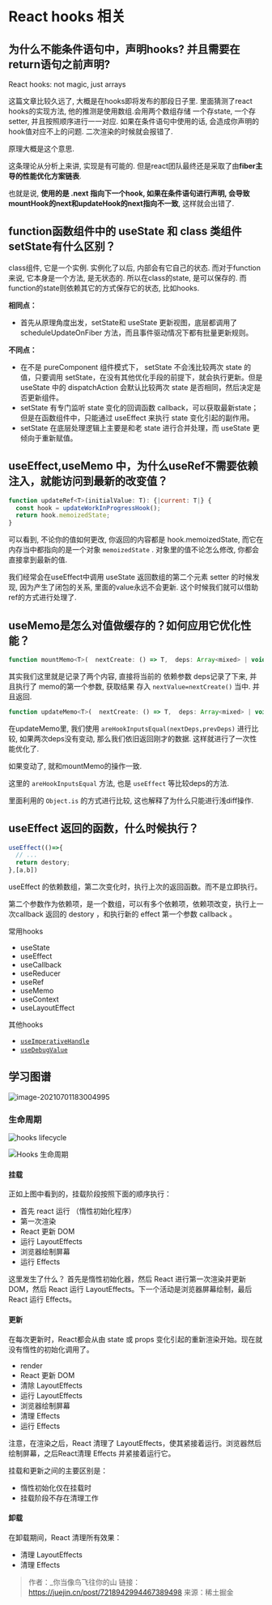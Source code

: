 # React hooks 相关

## 为什么不能条件语句中，声明hooks? 并且需要在return语句之前声明?

React hooks: not magic, just arrays

这篇文章比较久远了, 大概是在hooks即将发布的那段日子里. 里面猜测了react hooks的实现方法, 他的推测是使用数组.会用两个数组存储 一个存state, 一个存setter, 并且按照顺序进行一一对应. 如果在条件语句中使用的话, 会造成你声明的hook值对应不上的问题. 二次渲染的时候就会报错了.

原理大概是这个意思.

这条理论从分析上来讲, 实现是有可能的. 但是react团队最终还是采取了由**fiber主导的性能优化方案链表**.

也就是说, **使用的是 .next 指向下一个hook, 如果在条件语句进行声明, 会导致mountHook的next和updateHook的next指向不一致**, 这样就会出错了.

## function函数组件中的 useState 和 class 类组件 setState有什么区别？

class组件, 它是一个实例. 实例化了以后, 内部会有它自己的状态. 而对于function来说, 它本身是一个方法, 是无状态的. 所以在class的state, 是可以保存的. 而function的state则依赖其它的方式保存它的状态, 比如hooks.

**相同点：**

- 首先从原理角度出发，setState和 useState 更新视图，底层都调用了 scheduleUpdateOnFiber 方法，而且事件驱动情况下都有批量更新规则。

**不同点：**

- 在不是 pureComponent 组件模式下， setState 不会浅比较两次 state 的值，只要调用 setState，在没有其他优化手段的前提下，就会执行更新。但是 useState 中的 dispatchAction 会默认比较两次 state 是否相同，然后决定是否更新组件。
- setState 有专门监听 state 变化的回调函数 callback，可以获取最新state；但是在函数组件中，只能通过 useEffect 来执行 state 变化引起的副作用。
- setState 在底层处理逻辑上主要是和老 state 进行合并处理，而 useState 更倾向于重新赋值。

## useEffect,useMemo 中，为什么useRef不需要依赖注入，就能访问到最新的改变值？

```js
function updateRef<T>(initialValue: T): {|current: T|} {
  const hook = updateWorkInProgressHook();
  return hook.memoizedState;
}
```

可以看到, 不论你的值如何更改, 你返回的内容都是 hook.memoizedState, 而它在内存当中都指向的是一个对象 `memoizedState` . 对象里的值不论怎么修改, 你都会直接拿到最新的值.

我们经常会在useEffect中调用 useState 返回数组的第二个元素 setter 的时候发现, 因为产生了闭包的关系, 里面的value永远不会更新. 这个时候我们就可以借助ref的方式进行处理了.

## useMemo是怎么对值做缓存的？如何应用它优化性能？

```js
function mountMemo<T>(  nextCreate: () => T,  deps: Array<mixed> | void | null,): T {  const hook = mountWorkInProgressHook();  const nextDeps = deps === undefined ? null : deps;  const nextValue = nextCreate();  hook.memoizedState = [nextValue, nextDeps];  return nextValue;}
```

其实我们这里就是记录了两个内容, 直接将当前的 依赖参数 deps记录了下来, 并且执行了 memo的第一个参数, 获取结果 存入 `nextValue=nextCreate()` 当中. 并且返回.

```js
function updateMemo<T>(  nextCreate: () => T,  deps: Array<mixed> | void | null,): T {  const hook = updateWorkInProgressHook();  const nextDeps = deps === undefined ? null : deps;  const prevState = hook.memoizedState;  if (prevState !== null) {    // Assume these are defined. If they're not, areHookInputsEqual will warn.    if (nextDeps !== null) {      const prevDeps: Array<mixed> | null = prevState[1];      if (areHookInputsEqual(nextDeps, prevDeps)) {        return prevState[0];      }    }  }  const nextValue = nextCreate();  hook.memoizedState = [nextValue, nextDeps];  return nextValue;}
```

在updateMemo里, 我们使用 `areHookInputsEqual(nextDeps,prevDeps)` 进行比较, 如果两次deps没有变动, 那么我们依旧返回刚才的数据. 这样就进行了一次性能优化了.

如果变动了, 就和mountMemo的操作一致.

这里的 `areHookInputsEqual` 方法, 也是 `useEffect` 等比较deps的方法.

里面利用的 `Object.is` 的方式进行比较, 这也解释了为什么只能进行浅diff操作.

## useEffect 返回的函数，什么时候执行？

```js
useEffect(()=>{
  // ...
  return destory;
},[a,b])
```

useEffect 的依赖数组，第二次变化时，执行上次的返回函数。而不是立即执行。

第二个参数作为依赖项，是一个数组，可以有多个依赖项，依赖项改变，执行上一次callback 返回的 destory ，和执行新的 effect 第一个参数 callback 。

常用hooks

- useState
- useEffect
- useCallback
- useReducer
- useRef
- useMemo
- useContext
- useLayoutEffect

其他hooks

- [`useImperativeHandle`](https://zh-hans.reactjs.org/docs/hooks-reference.html#useimperativehandle)
- [`useDebugValue`](https://zh-hans.reactjs.org/docs/hooks-reference.html#usedebugvalue)

## 学习图谱

![image-20210701183004995](hooks.assets/image-20210701183004995.png)

### 生命周期

![hooks lifecycle](hooks.assets/lifecycle_1.png)

![Hooks 生命周期](hooks.assets/lifecycle.png)

#### 挂载

正如上图中看到的，挂载阶段按照下面的顺序执行：

- 首先 react 运行 （惰性初始化程序）
- 第一次渲染
- React 更新 DOM
- 运行 LayoutEffects
- 浏览器绘制屏幕
- 运行 Effects

这里发生了什么？ 首先是惰性初始化器，然后 React 进行第一次渲染并更新 DOM，然后 React 运行 LayoutEffects。下一个活动是浏览器屏幕绘制，最后 React 运行 Effects。

#### 更新

在每次更新时，React都会从由 state 或 props 变化引起的重新渲染开始。现在就没有惰性的初始化调用了。

- render
- React 更新 DOM
- 清除 LayoutEffects
- 运行 LayoutEffects
- 浏览器绘制屏幕
- 清理 Effects
- 运行 Effects

注意，在渲染之后，React 清理了 LayoutEffects，使其紧接着运行。浏览器然后绘制屏幕，之后React清理 Effects 并紧接着运行它。

挂载和更新之间的主要区别是：

- 惰性初始化仅在挂载时
- 挂载阶段不存在清理工作

#### 卸载

在卸载期间，React 清理所有效果：

- 清理 LayoutEffects
- 清理 Effects

> 作者：_你当像鸟飞往你的山
> 链接：<https://juejin.cn/post/7218942994467389498>
> 来源：稀土掘金
